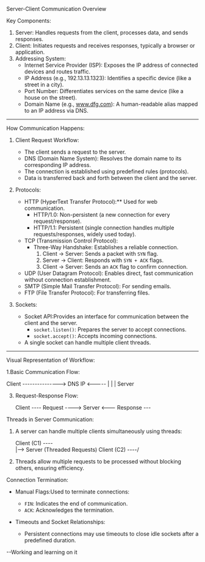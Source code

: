 Server-Client Communication Overview

Key Components:
1. Server:  Handles requests from the client, processes data, and sends responses.
2. Client:  Initiates requests and receives responses, typically a browser or application.
3. Addressing System:
   - Internet Service Provider (ISP): Exposes the IP address of connected devices and routes traffic.
   - IP Address (e.g., 192.13.13.1323): Identifies a specific device (like a street in a city).
   - Port Number: Differentiates services on the same device (like a house on the street).
   - Domain Name (e.g., www.dfg.com): A human-readable alias mapped to an IP address via DNS.

---
How Communication Happens:

1. Client Request Workflow:
   - The client sends a request to the server.
   - DNS (Domain Name System): Resolves the domain name to its corresponding IP address.
   - The connection is established using predefined rules (protocols).
   - Data is transferred back and forth between the client and the server.

2. Protocols:
   - HTTP (HyperText Transfer Protocol):** Used for web communication.
     - HTTP/1.0: Non-persistent (a new connection for every request/response).
     - HTTP/1.1: Persistent (single connection handles multiple requests/responses, widely used today).
   - TCP (Transmission Control Protocol):
     - Three-Way Handshake: Establishes a reliable connection.
       1. Client → Server: Sends a packet with `SYN` flag.
       2. Server → Client: Responds with `SYN + ACK` flags.
       3. Client → Server: Sends an `ACK` flag to confirm connection.
   - UDP (User Datagram Protocol): Enables direct, fast communication without connection establishment.
   - SMTP (Simple Mail Transfer Protocol): For sending emails.
   - FTP (File Transfer Protocol): For transferring files.

3. Sockets:
   - Socket API:Provides an interface for communication between the client and the server.
     - `socket.listen()`: Prepares the server to accept connections.
     - `socket.accept()`: Accepts incoming connections.
   - A single socket can handle multiple client threads.

---
Visual Representation of Workflow:

1.Basic Communication Flow:

   Client ---------------> DNS
                 IP <-----
                   |
                   |
                   |
                 Server

3. Request-Response Flow:
   
   Client ---- Request ----> Server
          <--- Response ---
   
 Threads in Server Communication:

1. A server can handle multiple clients simultaneously using threads:
   
   Client (C1) ----\
                    |--> Server (Threaded Requests)
   Client (C2) ----/
   
2. Threads allow multiple requests to be processed without blocking others, ensuring efficiency.


Connection Termination:
- Manual Flags:Used to terminate connections:
  - `FIN`: Indicates the end of communication.
  - `ACK`: Acknowledges the termination.

- Timeouts and Socket Relationships:
  - Persistent connections may use timeouts to close idle sockets after a predefined duration.

--Working and learning on it
    
     

     
   


     
     
     
        
         

  

  
  
